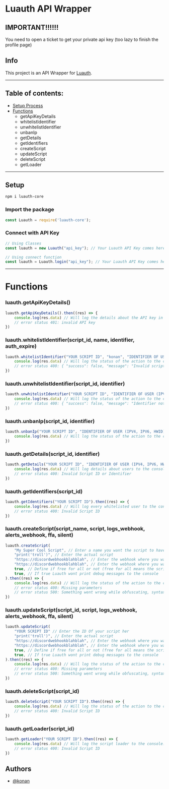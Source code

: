 # Luauth API Wrapper

## IMPORTANT!!!!!!
You need to open a ticket to get your private api key (too lazy to finish the profile page)

## Info
This project is an API Wrapper for [Luauth](https://luauth.io).


---
## Table of contents:
- [Setup Process](#Setup)
- [Functions](#Functions)
    - getApiKeyDetails
    - whitelistIdentifier
    - unwhitelistIdentifier
    - unbanIp
    - getDetails
    - getIdentifiers
    - createScript
    - updateScript
    - deleteScript
    - getLoader
---
## Setup 

```sh
npm i luauth-core
```
### Import the package
```js
const Luauth = require('luauth-core');
```

### Connect with API Key
```js
// Using Classes
const luauth = new Luauth("api_key"); // Your Luauth API Key comes here

// Using connect function
const luauth = Luauth.login("api_key"); // Your Luauth API Key comes here
```
---

# Functions

### luauth.getApiKeyDetails()
```js
luauth.getApiKeyDetails().then((res) => {
    console.log(res.data) // Will log the details about the API key in the console.
    // error status 401: invalid API key
})
```
### luauth.whitelistIdentifier(script_id, name, identifier, auth_expire) 
```js
luauth.whitelistIdentifier("YOUR SCRIPT ID", "konan", "IDENTIFIER OF USER (IPV4, IPV6, HWID)", 1662910175).then((res) => {
    console.log(res.data) // Will log the status of the action to the console. ({ "success": true, "message": "User has been whitelisted!" })
    // error status 400: { "success": false, "message": "Invalid script ID" }
})
```

### luauth.unwhitelistIdentifier(script_id, identifier)
```js
luauth.unwhitelistIdentifier("YOUR SCRIPT ID", "IDENTIFIER OF USER (IPV4, IPV6, HWID)").then((res) => {
    console.log(res.data) // Will log the status of the action to the console. (status: 200)
    // error status 400: { "success": false, "message": "Identifier not whitelisted" }
})
```

### luauth.unbanIp(script_id, identifier)
```js
luauth.unbanIp("YOUR SCRIPT ID", "IDENTIFIER OF USER (IPV4, IPV6, HWID)").then((res) => {
    console.log(res.data) // Will log the status of the action to the console. (User has been unbanned)
})
```

### luauth.getDetails(script_id, identifier)
```js
luauth.getDetails("YOUR SCRIPT ID", "IDENTIFIER OF USER (IPV4, IPV6, HWID)").then((res) => {
    console.log(res.data) // Will log details about users to the console
    // error status 400: Invalid Script ID or Identifier
})
```

### luauth.getIdentifiers(script_id)
```js
luauth.getIdentifiers("YOUR SCRIPT ID").then((res) => {
    console.log(res.data) // Will log every whitelisted user to the console
    // error status 400: Invalid Script ID
})
```

### luauth.createScript(script_name, script, logs_webhook, alerts_webhook, ffa, silent)
```js
luauth.createScript(
    "My Super Cool Script", // Enter a name you want the script to have
    "print('troll')", // Enter the actual script
    "https://discordwebhookblahblah", // Enter the webhook where you want logs to be sent to
    "https://discordwebhookblahblah", // Enter the webhook where you want alerts to be sent to
    true, // Define if free for all or not (free for all means the script is accessible for everyone and no one has to be whitelisted)
    true, // If true Luauth wont print debug messages to the console    
).then((res) => {
    console.log(res.data) // Will log the status of the action to the console.
    // error status 400: Missing parameters
    // error status 500: Something went wrong while obfuscating, syntax error?
})
```

### luauth.updateScript(script_id, script, logs_webhook, alerts_webhook, ffa, silent)
```js
luauth.updateScript(
    "YOUR SCRIPT ID" // Enter the ID Of your script her
    "print('troll')", // Enter the actual script
    "https://discordwebhookblahblah", // Enter the webhook where you want logs to be sent to
    "https://discordwebhookblahblah", // Enter the webhook where you want alerts to be sent to
    true, // Define if free for all or not (free for all means the script is accessible for everyone and no one has to be whitelisted)
    true, // If true Luauth wont print debug messages to the console    
).then((res) => {
    console.log(res.data) // Will log the status of the action to the console.
    // error status 400: Missing parameters
    // error status 500: Something went wrong while obfuscating, syntax error?
})
```

### luauth.deleteScript(script_id)
```js
luauth.deleteScript("YOUR SCRIPT ID").then((res) => {
    console.log(res.data) // Will log the status of the action to the console.
    // error status 400: Invalid Script ID
})
```

### luauth.getLoader(script_id)
```js
luauth.getLoader("YOUR SCRIPT ID").then((res) => {
    console.log(res.data) // Will log the script loader to the console.
    // error status 400: Invalid Script ID
})
```

## Authors

- [@konan](https://github.com/KKonaNN)

